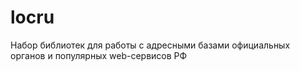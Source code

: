 # locru
Набор библиотек для работы с адресными базами официальных органов и популярных web-сервисов РФ

